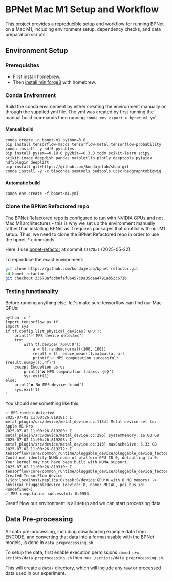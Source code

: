 # BPNet Mac M1 Setup and Workflow

This project provides a reproducible setup and workflow for running BPNet on a Mac M1, including environment setup, dependency checks, and data preparation scripts.

## Environment Setup

### Prerequisites

- First [install homebrew](https://brew.sh/).
- Then [install miniforge3](https://formulae.brew.sh/cask/miniforge) with homebrew.

### Conda Environment

Build the conda environment by either creating the environment manually or through the supplied yml file. The yml was created by first running the manual build commands then running `conda env export > bpnet-m1.yml`

#### Manual build

```
conda create -n bpnet-m1 python=3.8
pip install tensorflow-macos tensorflow-metal tensorflow-probability
conda install -y hdf5 pytables
pip install pysam==0.18.0 py2bit==0.3.0 tqdm scikit-learn scipy scikit-image deepdish pandas matplotlib plotly deeptools pyfaidx hdf5plugin deeplift
pip install git+https://github.com/kundajelab/shap.git
conda install -y -c bioconda samtools bedtools ucsc-bedgraphtobigwig
```

#### Automatic build

```
conda env create -f bpnet-m1.yml
```

### Clone the BPNet Refactored repo

The BPNet Refactored repo is configured to run with NVIDIA GPUs and not Mac M1 architectures - this is why we set up the environment manually rather than installing BPNet as it requires packages that conflict with our M1 setup. Thus, we need to clone the BPNet Refactored repo in order to use the bpnet-\* commands.

Here, I use [bpnet-refactor](https://github.com/kundajelab/bpnet-refactor) at commit `33578af` (2025-05-22).

To reproduce the exact environment:

```bash
git clone https://github.com/kundajelab/bpnet-refactor.git
cd bpnet-refactor
git checkout 33578afcdb0faf06457c9a35dea4791ab53c671b
```

### Testing functionality

Before running anything else, let's make sure tensorflow can find our Mac GPUs:

```
python -c "
import tensorflow as tf
import sys
if tf.config.list_physical_devices('GPU'):
    print('✅ MPS device detected')
    try:
        with tf.device('/GPU:0'):
            a = tf.random.normal((100, 100))
            result = tf.reduce_mean(tf.matmul(a, a))
            print(f'✅ MPS computation successful: {result.numpy():.4f}')
    except Exception as e:
        print(f'❌ MPS computation failed: {e}')
        sys.exit(1)
else:
    print('❌ No MPS device found')
    sys.exit(1)
"
```

You should see something like this:

```
✅ MPS device detected
2025-07-02 11:00:26.819181: I metal_plugin/src/device/metal_device.cc:1154] Metal device set to: Apple M1 Pro
2025-07-02 11:00:26.819200: I metal_plugin/src/device/metal_device.cc:296] systemMemory: 16.00 GB
2025-07-02 11:00:26.819208: I metal_plugin/src/device/metal_device.cc:313] maxCacheSize: 5.33 GB
2025-07-02 11:00:26.819272: I tensorflow/core/common_runtime/pluggable_device/pluggable_device_factory.cc:303] Could not identify NUMA node of platform GPU ID 0, defaulting to 0. Your kernel may not have been built with NUMA support.
2025-07-02 11:00:26.819310: I tensorflow/core/common_runtime/pluggable_device/pluggable_device_factory.cc:269] Created TensorFlow device (/job:localhost/replica:0/task:0/device:GPU:0 with 0 MB memory) -> physical PluggableDevice (device: 0, name: METAL, pci bus id: <undefined>)
✅ MPS computation successful: 0.0953
```

Great! Now our environment is all setup and we can start processing data

## Data Pre-processing

All data pre-processing, including downloading example data from ENCODE, and converting that data into a format usable with the BPNet models, is done in `data_preprocessing.sh`

To setup the data, first enable execution permissions `chmod u+x scripts/data_preprocessing.sh` then run `./scripts/data_preprocessing.sh`.

This will create a `data/` directory, which will include any raw or processed data used in our experiment.
